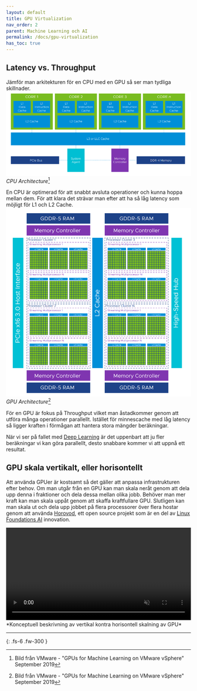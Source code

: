```yaml
---
layout: default
title: GPU Virtualization
nav_order: 2
parent: Machine Learning och AI
permalink: /docs/gpu-virtualization
has_toc: true
---
```


## Latency vs. Throughput
Jämför man arkitekturen för en CPU med en GPU så ser man tydliga skillnader.
![CPU Architecture](/assets/images/cpu_arch.png)
*CPU Architecture*[^1]

En CPU är optimerad för att snabbt avsluta operationer och kunna hoppa mellan dem. För att klara det strävar man efter att ha så låg latency som möjligt för L1 och L2 Cache.
![GPU Architecture](/assets/images/gpu_arch.png)
*GPU Architecture*[^1]

För en GPU är fokus på Throughput vilket man åstadkommer genom att utföra många operationer parallellt. Istället för minnescache med låg latency så ligger kraften i förmågan att hantera stora mängder beräkningar.

När vi ser på fallet med [Deep Learning](/docs/deep-learning) är det uppenbart att ju fler beräkningar vi kan göra parallellt, desto snabbare kommer vi att uppnå ett resultat.

## GPU skala vertikalt, eller horisontellt
Att använda GPUer är kostsamt så det gäller att anpassa infrastrukturen efter behov. Om man utgår från en GPU kan man skala neråt genom att dela upp denna i fraktioner och dela dessa mellan olika jobb. Behöver man mer kraft kan man skala uppåt genom att skaffa kraftfullare GPU. Slutligen kan man skala ut och dela upp jobbet på flera processorer över flera hostar genom att använda [Horovod](https://horovod.ai), ett open source projekt som är en del av [Linux Foundations AI](https://lfaidata.foundation/) innovation.

<video muted autoplay controls width="100%" loop>
    <source src="/assets/videos/GPUscaleout.mp4" type="video/mp4">
</video>
*Konceptuell beskrivning av vertikal kontra horisontell skalning av GPU*

---

[^1]: Bild från VMware - "GPUs for Machine Learning on VMware vSphere" September 2019

{: .fs-6 .fw-300 }